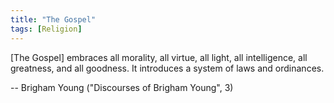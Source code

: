 ```yaml
---
title: "The Gospel"
tags: [Religion]
---
```


[The Gospel] embraces all morality, all virtue, all light, all intelligence, all
greatness, and all goodness. It introduces a system of laws and ordinances.

-- Brigham Young ("Discourses of Brigham Young", 3)
